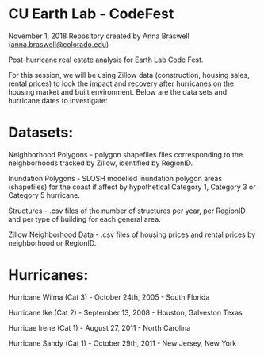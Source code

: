 # CU Earth Lab - CodeFest
November 1, 2018
Repository created by Anna Braswell (anna.braswell@colorado.edu)

Post-hurricane real estate analysis for Earth Lab Code Fest.

For this session, we will be using Zillow data (construction, housing sales, rental prices) to look the impact and recovery after hurricanes on the housing market and built environment. Below are the data sets and hurricane dates to investigate:

# Datasets:

Neighborhood Polygons - polygon shapefiles files corresponding to the neighborhoods tracked by Zillow, identified by RegionID.

Inundation Polygons - SLOSH modelled inundation polygon areas (shapefiles) for the coast if affect by hypothetical Category 1, Category 3 or Category 5 hurricane. 

Structures - .csv files of the number of structures per year, per RegionID and per type of building for each general area. 

Zillow Neighborhood Data - .csv files of housing prices and rental prices by neighborhood or RegionID. 

# Hurricanes: 
Hurricane Wilma (Cat 3) - October 24th, 2005 - South Florida

Hurricane Ike (Cat 2) - September 13, 2008 - Houston, Galveston Texas

Hurricae Irene (Cat 1) - August 27, 2011 - North Carolina

Hurricane Sandy (Cat 1) - October 29th, 2011 - New Jersey, New York



